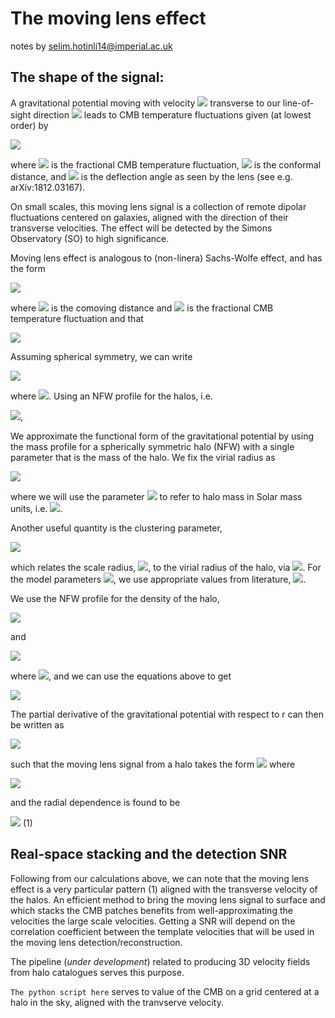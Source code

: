 # The moving lens effect

notes by selim.hotinli14@imperial.ac.uk

## The shape of the signal:

A gravitational potential moving with velocity <img src="http://latex.codecogs.com/svg.latex?\mathbf{v}_\perp" border="0"/> transverse to our line-of-sight direction <img src="http://latex.codecogs.com/svg.latex?\hat{\mathbf{n}}" border="0"/> leads to CMB temperature fluctuations given (at lowest order) by 

<img src="http://latex.codecogs.com/svg.latex?\Delta\Theta (\hat{\mathbf{n}}) = \mathbf{v}_\perp \cdot \boldsymbol{\beta}(\chi \hat{\mathbf{n}})" border="0"/> 

where <img src="http://latex.codecogs.com/svg.latex?\Theta = \Delta\,T/T" border="0"/> is the fractional CMB temperature fluctuation, <img src="http://latex.codecogs.com/svg.latex?\chi" border="0"/> is the conformal distance, and  <img src="http://latex.codecogs.com/svg.latex?\boldsymbol{\beta}" border="0"/> is the deflection angle as seen by the lens (see e.g. arXiv:1812.03167).

On small scales, this moving lens signal is a collection of remote dipolar fluctuations centered on galaxies, aligned with the direction of their transverse velocities. The effect will be detected by the Simons Observatory (SO) to high significance.

Moving lens effect is analogous to (non-linera) Sachs-Wolfe effect, and has the form 

<img src="http://latex.codecogs.com/svg.latex?{ \Theta(\hat{\mathbf{n}})=a/c^2\int\textnormal{d}\chi\,\dot{\Phi}(\chi\hat{\mathbf{n}})}\,," border="0"/> 

where <img src="http://latex.codecogs.com/svg.latex?\chi" border="0"/> is the comoving distance and <img src="http://latex.codecogs.com/svg.latex?\Theta=\Delta\,T/T" border="0"/> is the fractional CMB temperature fluctuation and that 

<img src="http://latex.codecogs.com/svg.latex?{\dot{\Phi}(\chi\hat{\mathbf{n}})}=\mathbf{v}\cdot\nabla\Phi\,." border="0"/>

Assuming spherical symmetry, we can write 

<img src="http://latex.codecogs.com/svg.latex?\boldsymbol{\nabla}\Phi=\hat{\mathbf{r}}\!~\Phi'" border="0"/> 

where <img src="http://latex.codecogs.com/svg.latex?\Phi'=\partial\Phi/\partial\,r" border="0"/>. Using an NFW profile for the halos, i.e.

<img src="http://latex.codecogs.com/svg.latex?\Phi(r)=-4\pi\,G\rho_s\,r_s^2\frac{\ln(1+x)}{x}\,," border="0"/>,

We approximate the functional form of the gravitational potential by using the mass profile for a spherically symmetric halo (NFW) with a single parameter that is the mass of the halo. We fix the virial radius as 

<img src="http://latex.codecogs.com/svg.latex?r_\mathrm{vir}:=\left(\frac{G\,M_\odot\,m}{100H^2}\right)^{1/3}\," border="0"/>

where we will use the parameter <img src="http://latex.codecogs.com/svg.latex?m" border="0"/> to refer to halo mass in Solar mass units, i.e. <img src="http://latex.codecogs.com/svg.latex?M_\odot\simeq1.989\times 10^{30}\mathrm{kg}" border="0"/>. 

Another useful quantity is the clustering parameter, 

<img src="http://latex.codecogs.com/svg.latex?c=A\left(\frac{m}{2\times10^{12}h^{-1}}\right)^\alpha(1+z)^\beta\,," border="0"/>

which relates the scale radius, <img src="http://latex.codecogs.com/svg.latex?r_s" border="0"/>, to the virial radius of the halo, via <img src="http://latex.codecogs.com/svg.latex?c=r_\mathrm{vir}/r_s" border="0"/>. For the model parameters <img src="http://latex.codecogs.com/svg.latex?\{A,\alpha,\beta\}" border="0"/>, we use appropriate values from literature, <img src="http://latex.codecogs.com/svg.latex?\{7.85,-0.081,-0.71\}" border="0"/>. 

We use the NFW profile for the density of the halo,

<img src="http://latex.codecogs.com/svg.latex?\rho(r)=\frac{\rho_s}{x(1+x)^2}\,," border="0"/> 

and 

<img src="http://latex.codecogs.com/svg.latex?\Phi(r)=-4\pi\,G\rho_s\,r_s^2\frac{\ln(1+x)}{x}\,," border="0"/>

where <img src="http://latex.codecogs.com/svg.latex?x=r/r_s" border="0"/>, and we can use the equations above to get 

<img src="http://latex.codecogs.com/svg.latex?\rho_s=M\odot\,m\left[-\frac{r_\mathrm{vir}}{r_s+r\mathrm{vir}}-\ln\left(\frac{r_s+r\mathrm{vir}}{r_s}\right)\right]\,." border="0"/>

The partial derivative of the gravitational potential with respect to r can then be written as 

<img src="http://latex.codecogs.com/svg.latex?\Phi'(r)=4\pi\,G\rho_s\,r_s^2\left[\frac{\ln(1+x)}{x^2}-\frac{1}{x(1+x)}\right]\,," border="0"/>

such that the moving lens signal from a halo takes the form <img src="http://latex.codecogs.com/svg.latex?S=A\tau(x)" border="0"/> where 

<img src="http://latex.codecogs.com/svg.latex?A:=-\frac{v}{c}a\frac{8\pi\,G\rho_sr_s^2}{c^2}\cos\theta" border="0"/>

and the radial dependence is found to be 

<img src="http://latex.codecogs.com/svg.latex?\tau(x):=\frac{1}{2x}\left[\Big|\frac{2\mathrm{arcsec(x)}}{\sqrt{x^2-1}}\Big|+\ln\left(\frac{x^2}{4}\right)\right]\,." border="0"/>           (1)

## Real-space stacking and the detection SNR

Following from our calculations above, we can note that the moving lens effect is a very particular pattern (1) aligned with the transverse velocity of the halos. An efficient method to bring the moving lens signal to surface and which stacks the CMB patches benefits from well-approximating the velocities the large scale velocities. Getting a SNR will depend on the correlation coefficient between the template velocities that will be used in the moving lens detection/reconstruction. 

The pipeline (*under development*) related to producing 3D velocity fields from halo catalogues serves this purpose. 

`The python script here` serves to value of the CMB on a grid centered at a halo in the sky, aligned with the tranvserve velocity.


